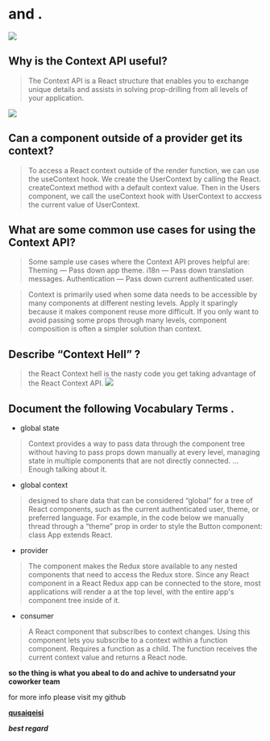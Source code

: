 # <Login /> and <Auth />.
![](https://docs.oracle.com/cd/E17802_01/j2ee/j2ee/1.4/docs/tutorial-update2/doc/images/security-formBasedLogin.gif)


## Why is the Context API useful?

> The Context API is a React structure that enables you to exchange unique details and assists in solving prop-drilling from all levels of your application. 

![](https://res.cloudinary.com/practicaldev/image/fetch/s--YxjWiLSY--/c_limit%2Cf_auto%2Cfl_progressive%2Cq_auto%2Cw_880/https://www.carlrippon.com/static/0d1f722d0fe4c2bc4c3d71595dbe67dd/ca682/prop-drilling-v-context.png)

## Can a component outside of a provider get its context? 
> To access a React context outside of the render function, we can use the useContext hook. We create the UserContext by calling the React. createContext method with a default context value. Then in the Users component, we call the useContext hook with UserContext to accxess the current value of UserContext.

## What are some common use cases for using the Context API? 
> Some sample use cases where the Context API proves helpful are: Theming — Pass down app theme. i18n — Pass down translation messages. Authentication — Pass down current authenticated user.

> Context is primarily used when some data needs to be accessible by many components at different nesting levels. Apply it sparingly because it makes component reuse more difficult. If you only want to avoid passing some props through many levels, component composition is often a simpler solution than context.

## Describe “Context Hell” ?

> the React Context hell is the nasty code you get taking advantage of the React Context API.
![](https://miro.medium.com/max/1400/1*fA8Hp1Veki6asxUOcvFf3Q.png)

## Document the following Vocabulary Terms .
- global state
> Context provides a way to pass data through the component tree without having to pass props down manually at every level, managing state in multiple components that are not directly connected. ... Enough talking about it.

- global context
>  designed to share data that can be considered “global” for a tree of React components, such as the current authenticated user, theme, or preferred language. For example, in the code below we manually thread through a “theme” prop in order to style the Button component: class App extends React.

- provider
>  The <Provider> component makes the Redux store available to any nested components that need to access the Redux store. Since any React component in a React Redux app can be connected to the store, most applications will render a <Provider> at the top level, with the entire app's component tree inside of it.

- consumer 
> A React component that subscribes to context changes. Using this component lets you subscribe to a context within a function component. Requires a function as a child. The function receives the current context value and returns a React node.



**so the thing is what you abeal to do and achive to undersatnd your coworker team**

for more info please visit my github

**[qusaiqeisi](https://github.com/qusaiqeisi)**
 
 ***best regard*** 